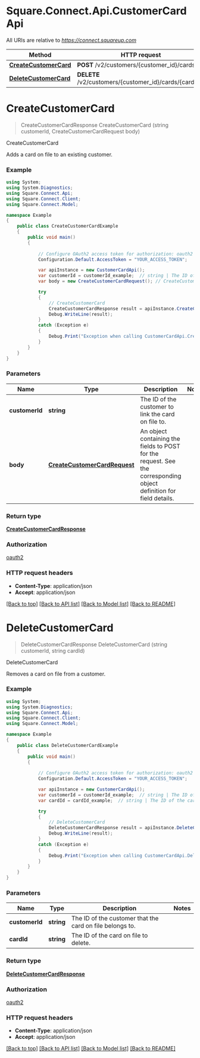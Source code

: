 # Square.Connect.Api.CustomerCardApi

All URIs are relative to *https://connect.squareup.com*

Method | HTTP request | Description
------------- | ------------- | -------------
[**CreateCustomerCard**](CustomerCardApi.md#createcustomercard) | **POST** /v2/customers/{customer_id}/cards | CreateCustomerCard
[**DeleteCustomerCard**](CustomerCardApi.md#deletecustomercard) | **DELETE** /v2/customers/{customer_id}/cards/{card_id} | DeleteCustomerCard


<a name="createcustomercard"></a>
# **CreateCustomerCard**
> CreateCustomerCardResponse CreateCustomerCard (string customerId, CreateCustomerCardRequest body)

CreateCustomerCard

Adds a card on file to an existing customer.

### Example
```csharp
using System;
using System.Diagnostics;
using Square.Connect.Api;
using Square.Connect.Client;
using Square.Connect.Model;

namespace Example
{
    public class CreateCustomerCardExample
    {
        public void main()
        {
            
            // Configure OAuth2 access token for authorization: oauth2
            Configuration.Default.AccessToken = "YOUR_ACCESS_TOKEN";

            var apiInstance = new CustomerCardApi();
            var customerId = customerId_example;  // string | The ID of the customer to link the card on file to.
            var body = new CreateCustomerCardRequest(); // CreateCustomerCardRequest | An object containing the fields to POST for the request.  See the corresponding object definition for field details.

            try
            {
                // CreateCustomerCard
                CreateCustomerCardResponse result = apiInstance.CreateCustomerCard(customerId, body);
                Debug.WriteLine(result);
            }
            catch (Exception e)
            {
                Debug.Print("Exception when calling CustomerCardApi.CreateCustomerCard: " + e.Message );
            }
        }
    }
}
```

### Parameters

Name | Type | Description  | Notes
------------- | ------------- | ------------- | -------------
 **customerId** | **string**| The ID of the customer to link the card on file to. | 
 **body** | [**CreateCustomerCardRequest**](CreateCustomerCardRequest.md)| An object containing the fields to POST for the request.  See the corresponding object definition for field details. | 

### Return type

[**CreateCustomerCardResponse**](CreateCustomerCardResponse.md)

### Authorization

[oauth2](../README.md#oauth2)

### HTTP request headers

 - **Content-Type**: application/json
 - **Accept**: application/json

[[Back to top]](#) [[Back to API list]](../README.md#documentation-for-api-endpoints) [[Back to Model list]](../README.md#documentation-for-models) [[Back to README]](../README.md)

<a name="deletecustomercard"></a>
# **DeleteCustomerCard**
> DeleteCustomerCardResponse DeleteCustomerCard (string customerId, string cardId)

DeleteCustomerCard

Removes a card on file from a customer.

### Example
```csharp
using System;
using System.Diagnostics;
using Square.Connect.Api;
using Square.Connect.Client;
using Square.Connect.Model;

namespace Example
{
    public class DeleteCustomerCardExample
    {
        public void main()
        {
            
            // Configure OAuth2 access token for authorization: oauth2
            Configuration.Default.AccessToken = "YOUR_ACCESS_TOKEN";

            var apiInstance = new CustomerCardApi();
            var customerId = customerId_example;  // string | The ID of the customer that the card on file belongs to.
            var cardId = cardId_example;  // string | The ID of the card on file to delete.

            try
            {
                // DeleteCustomerCard
                DeleteCustomerCardResponse result = apiInstance.DeleteCustomerCard(customerId, cardId);
                Debug.WriteLine(result);
            }
            catch (Exception e)
            {
                Debug.Print("Exception when calling CustomerCardApi.DeleteCustomerCard: " + e.Message );
            }
        }
    }
}
```

### Parameters

Name | Type | Description  | Notes
------------- | ------------- | ------------- | -------------
 **customerId** | **string**| The ID of the customer that the card on file belongs to. | 
 **cardId** | **string**| The ID of the card on file to delete. | 

### Return type

[**DeleteCustomerCardResponse**](DeleteCustomerCardResponse.md)

### Authorization

[oauth2](../README.md#oauth2)

### HTTP request headers

 - **Content-Type**: application/json
 - **Accept**: application/json

[[Back to top]](#) [[Back to API list]](../README.md#documentation-for-api-endpoints) [[Back to Model list]](../README.md#documentation-for-models) [[Back to README]](../README.md)

